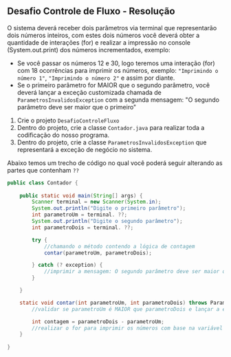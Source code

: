 ## Desafio Controle de Fluxo - Resolução

O sistema deverá receber dois parâmetros via terminal que representarão dois números inteiros, com estes dois números você deverá obter a quantidade de interações (for) e realizar a impressão no console (System.out.print) dos números incrementados, exemplo:

* Se você passar os números 12 e 30, logo teremos uma interação (for) com 18 ocorrências para imprimir os números, exemplo: `"Imprimindo o número 1"`, `"Imprimindo o número 2"` e assim por diante.
* Se o primeiro parâmetro for MAIOR que o segundo parâmetro, você deverá lançar a exceção customizada chamada de `ParametrosInvalidosException` com a segunda mensagem: "O segundo parâmetro deve ser maior que o primeiro"


1. Crie o projeto `DesafioControleFluxo`
2. Dentro do projeto, crie a classe `Contador.java` para realizar toda a codificação do nosso programa.
3. Dentro do projeto, crie a classe `ParametrosInvalidosException` que representará a exceção de negócio no sistema.

Abaixo temos um trecho de código no qual você poderá seguir alterando as partes que contenham `??`

```java
public class Contador {
    
    public static void main(String[] args) {
        Scanner terminal = new Scanner(System.in);
        System.out.println("Digite o primeiro parâmetro");
        int parametroUm = terminal. ??;
        System.out.println("Digite o segundo parâmetro");
        int parametroDois = terminal. ??;

        try {
            //chamando o método contendo a lógica de contagem
            contar(parametroUm, parametroDois);

        } catch (? exception) {
            //imprimir a mensagem: O segundo parâmetro deve ser maior que o primeiro
        }

    }

    static void contar(int parametroUm, int parametroDois) throws ParametrosInvalidosException {
        //validar se parametroUm é MAIOR que parametroDois e lançar a exceção

        int contagem = parametroDois - parametroUm;
        //realizar o for para imprimir os números com base na variável contagem
    }
    
}
```